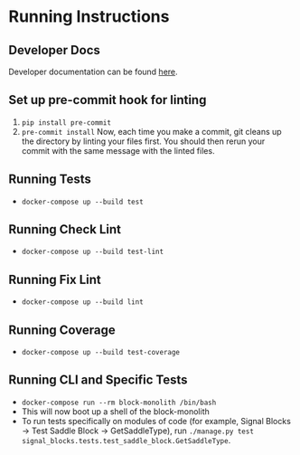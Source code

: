 # Running Instructions

## Developer Docs
Developer documentation can be found [here](https://spectrum-dev.notion.site/Developer-Documentation-0811ab7d0e5a4190ad9515929c8d90c5).

## Set up pre-commit hook for linting
1. `pip install pre-commit`
2. `pre-commit install`
Now, each time you make a commit, git cleans up the directory by linting your files first. You should then rerun your commit with the same message with the linted files.

## Running Tests
- `docker-compose up --build test`

## Running Check Lint
- `docker-compose up --build test-lint`

## Running Fix Lint
- `docker-compose up --build lint`

## Running Coverage
- `docker-compose up --build test-coverage`

## Running CLI and Specific Tests
- `docker-compose run --rm block-monolith /bin/bash`
- This will now boot up a shell of the block-monolith
- To run tests specifically on modules of code (for example, Signal Blocks ->  Test Saddle Block -> GetSaddleType), run `./manage.py test signal_blocks.tests.test_saddle_block.GetSaddleType`.
